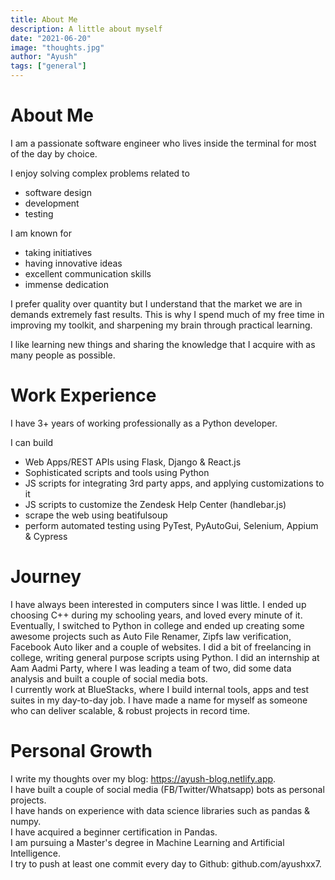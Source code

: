 ```yaml
---
title: About Me
description: A little about myself
date: "2021-06-20"
image: "thoughts.jpg"
author: "Ayush"
tags: ["general"]
---
```


# About Me

I am a passionate software engineer who lives inside the terminal for most of the day by choice.   

I enjoy solving complex problems related to 
- software design
- development
- testing

I am known for 
- taking initiatives
- having innovative ideas
- excellent communication skills
- immense dedication

I prefer quality over quantity but I understand that the market we are in demands extremely fast results. This is why I spend much of my free time in improving my toolkit, and sharpening my brain through practical learning.  

I like learning new things and sharing the knowledge that I acquire with as many people as possible.   

# Work Experience
I have 3+ years of working professionally as a Python developer.  

I can build 
- Web Apps/REST APIs using Flask, Django & React.js
- Sophisticated scripts and tools using Python
- JS scripts for integrating 3rd party apps, and applying customizations to it
- JS scripts to customize the Zendesk Help Center (handlebar.js)
- scrape the web using beatifulsoup
- perform automated testing using PyTest, PyAutoGui, Selenium, Appium & Cypress

# Journey
I have always been interested in computers since I was little. I ended up choosing C++ during my schooling years, and loved every minute of it. Eventually, I switched to Python in college and ended up creating some awesome projects such as Auto File Renamer, Zipfs law verification, Facebook Auto liker and a couple of websites. I did a bit of freelancing in college, writing general purpose scripts using Python. I did an internship at Aam Aadmi Party, where I was leading a team of two, did some data analysis and built a couple of social media bots.  
I currently work at BlueStacks, where I build internal tools, apps and test suites in my day-to-day job. I have made a name for myself as someone who can deliver scalable, & robust projects in record time.

# Personal Growth
I write my thoughts over my blog: https://ayush-blog.netlify.app.  
I have built a couple of social media (FB/Twitter/Whatsapp) bots as personal projects.  
I have hands on experience with data science libraries such as pandas & numpy.  
I have acquired a beginner certification in Pandas.  
I am pursuing a Master's degree in Machine Learning and Artificial Intelligence.  
I try to push at least one commit every day to Github: github.com/ayushxx7.

